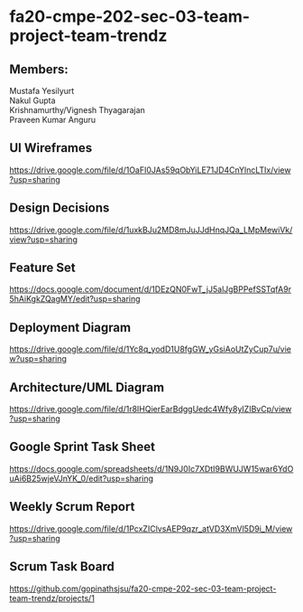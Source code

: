 # fa20-cmpe-202-sec-03-team-project-team-trendz

## Members:
Mustafa Yesilyurt<br>
Nakul Gupta<br>
Krishnamurthy/Vignesh Thyagarajan<br>
Praveen Kumar Anguru<br>

## UI Wireframes
https://drive.google.com/file/d/1OaFI0JAs59qObYiLE71JD4CnYlncLTIx/view?usp=sharing

## Design Decisions
https://drive.google.com/file/d/1uxkBJu2MD8mJuJJdHnqJQa_LMpMewiVk/view?usp=sharing

## Feature Set
https://docs.google.com/document/d/1DEzQN0FwT_jJ5alJgBPPefSSTqfA9r5hAiKgkZQagMY/edit?usp=sharing

## Deployment Diagram
https://drive.google.com/file/d/1Yc8q_yodD1U8fgGW_yGsiAoUtZyCup7u/view?usp=sharing

## Architecture/UML Diagram
https://drive.google.com/file/d/1r8IHQierEarBdggUedc4Wfy8yIZIBvCp/view?usp=sharing

## Google Sprint Task Sheet
https://docs.google.com/spreadsheets/d/1N9J0Ic7XDtI9BWUJW15war6YdOuAi6B25wjeVJnYK_0/edit?usp=sharing

## Weekly Scrum Report
https://drive.google.com/file/d/1PcxZIClvsAEP9qzr_atVD3XmVl5D9i_M/view?usp=sharing

## Scrum Task Board
https://github.com/gopinathsjsu/fa20-cmpe-202-sec-03-team-project-team-trendz/projects/1
